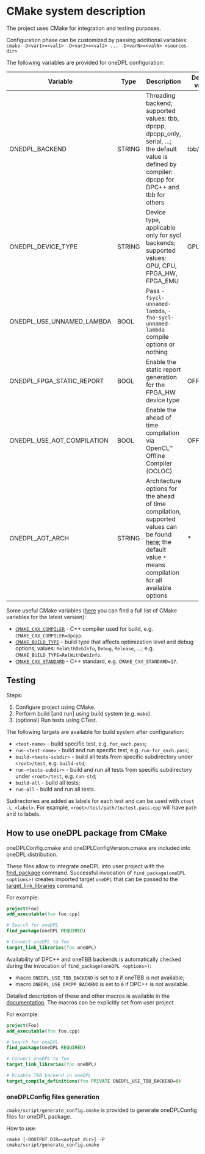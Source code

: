 # CMake system description

The project uses CMake for integration and testing purposes.

Configuration phase can be customized by passing additional variables: `cmake -D<var1>=<val1> -D<var2>=<val2> ... -D<varN>=<valN> <sources-dir>`

The following variables are provided for oneDPL configuration:

| Variable                     | Type   | Description                                                                                   | Default value |
|------------------------------|--------|-----------------------------------------------------------------------------------------------|---------------|
| ONEDPL_BACKEND               | STRING | Threading backend; supported values: tbb, dpcpp, dpcpp_only, serial, ...; the default value is defined by compiler: dpcpp for DPC++ and tbb for others | tbb/dpcpp |
| ONEDPL_DEVICE_TYPE           | STRING | Device type, applicable only for sycl backends; supported values: GPU, CPU, FPGA_HW, FPGA_EMU | GPU           |
| ONEDPL_USE_UNNAMED_LAMBDA    | BOOL   | Pass `-fsycl-unnamed-lambda`, `-fno-sycl-unnamed-lambda` compile options or nothing           |               |
| ONEDPL_FPGA_STATIC_REPORT    | BOOL   | Enable the static report generation for the FPGA_HW device type                               | OFF           |
| ONEDPL_USE_AOT_COMPILATION   | BOOL   | Enable the ahead of time compilation via OpenCL™ Offline Compiler (OCLOC)                     | OFF           |
| ONEDPL_AOT_ARCH              | STRING | Architecture options for the ahead of time compilation, supported values can be found [here](https://software.intel.com/content/www/us/en/develop/documentation/oneapi-dpcpp-cpp-compiler-dev-guide-and-reference/top/compilation/ahead-of-time-compilation.html); the default value `*` means compilation for all available options | *             |

Some useful CMake variables ([here](https://cmake.org/cmake/help/latest/manual/cmake-variables.7.html) you can find a full list of CMake variables for the latest version):

- [`CMAKE_CXX_COMPILER`](https://cmake.org/cmake/help/latest/variable/CMAKE_LANG_COMPILER.html) - C++ compiler used for build, e.g. `CMAKE_CXX_COMPILER=dpcpp`.
- [`CMAKE_BUILD_TYPE`](https://cmake.org/cmake/help/latest/variable/CMAKE_BUILD_TYPE.html) - build type that affects optimization level and debug options, values: `RelWithDebInfo`, `Debug`, `Release`, ...; e.g. `CMAKE_BUILD_TYPE=RelWithDebInfo`.
- [`CMAKE_CXX_STANDARD`](https://cmake.org/cmake/help/latest/variable/CMAKE_CXX_STANDARD.html) - C++ standard, e.g. `CMAKE_CXX_STANDARD=17`.

## Testing

Steps:

1. Configure project using CMake.
2. Perform build [and run] using build system (e.g. `make`).
3. (optional) Run tests using CTest.

The following targets are available for build system after configuration:

- `<test-name>` - build specific test, e.g. `for_each.pass`;
- `run-<test-name>` - build and run specific test, e.g. `run-for_each.pass`;
- `build-<tests-subdir>` - build all tests from specific subdirectory under `<root>/test`, e.g. `build-std`;
- `run-<tests-subdir>` - build and run all tests from specific subdirectory under `<root>/test`, e.g. `run-std`;
- `build-all` - build all tests;
- `run-all` - build and run all tests.

Sudirectories are added as labels for each test and can be used with `ctest -L <label>`.
For example, `<root>/test/path/to/test.pass.cpp` will have `path` and `to` labels.

## How to use oneDPL package from CMake

oneDPLConfig.cmake and oneDPLConfigVersion.cmake are included into oneDPL distribution.

These files allow to integrate oneDPL into user project with the [find_package](https://cmake.org/cmake/help/latest/command/find_package.html) command. Successful invocation of `find_package(oneDPL <options>)` creates imported target `oneDPL` that can be passed to the [target_link_libraries](https://cmake.org/cmake/help/latest/command/target_link_libraries.html) command.

For example:

```cmake
project(Foo)
add_executable(foo foo.cpp)

# Search for oneDPL
find_package(oneDPL REQUIRED)

# Connect oneDPL to foo
target_link_libraries(foo oneDPL)
```

Availability of DPC++ and oneTBB backends is automatically checked during the invocation of `find_package(oneDPL <options>)`:

- macro `ONEDPL_USE_TBB_BACKEND` is set to `0` if oneTBB is not available;
- macro `ONEDPL_USE_DPCPP_BACKEND` is set to `0` if DPC++ is not available.

Detailed description of these and other macros is available in the [documentation](https://software.intel.com/content/www/us/en/develop/documentation/oneapi-dpcpp-library-guide/top/parallel-stl-overview/macros.html). The macros can be explicitly set from user project.

For example:

```cmake
project(Foo)
add_executable(foo foo.cpp)

# Search for oneDPL
find_package(oneDPL REQUIRED)

# Connect oneDPL to foo
target_link_libraries(foo oneDPL)

# Disable TBB backend in oneDPL
target_compile_definitions(foo PRIVATE ONEDPL_USE_TBB_BACKEND=0)
```

### oneDPLConfig files generation

`cmake/script/generate_config.cmake` is provided to generate oneDPLConfig files for oneDPL package.

How to use:

`cmake [-DOUTPUT_DIR=<output_dir>] -P cmake/script/generate_config.cmake`
